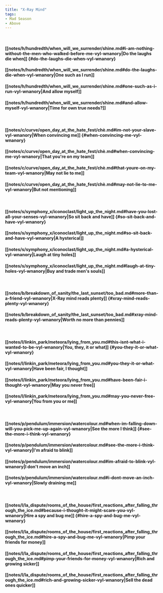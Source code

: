 ```yaml
---
title: "X-Ray Mind"
tags:
- Mad Season
- Above
---
```

&nbsp;
#### [[notes/h/hundredth/when_will_we_surrender/shine.md#i-am-nothing-without-the-men-who-walked-before-me-vyl-wnanory|Do the laughs die when]] {#do-the-laughs-die-when-vyl-wnanory}
#### [[notes/h/hundredth/when_will_we_surrender/shine.md#do-the-laughs-die-when-vyl-wnanory|One such as I run]]
#### [[notes/h/hundredth/when_will_we_surrender/shine.md#one-such-as-i-run-vyl-wnanory|And allow myself]]
#### [[notes/h/hundredth/when_will_we_surrender/shine.md#and-allow-myself-vyl-wnanory|Time for own true needs?]]
&nbsp;
#### [[notes/c/curve/open_day_at_the_hate_fest/chè.md#im-not-your-slave-vyl-wnanory|When convincing me]] {#when-convincing-me-vyl-wnanory}
#### [[notes/c/curve/open_day_at_the_hate_fest/chè.md#when-convincing-me-vyl-wnanory|That you're on my team]]
#### [[notes/c/curve/open_day_at_the_hate_fest/chè.md#that-youre-on-my-team-vyl-wnanory|May not lie to me]]
#### [[notes/c/curve/open_day_at_the_hate_fest/chè.md#may-not-lie-to-me-vyl-wnanory|But not mentioning]]
&nbsp;
#### [[notes/s/symphony_x/iconoclast/light_up_the_night.md#have-you-lost-all-your-senses-vyl-wnanory|So sit back and have]] {#so-sit-back-and-have-vyl-wnanory}
#### [[notes/s/symphony_x/iconoclast/light_up_the_night.md#so-sit-back-and-have-vyl-wnanory|A hysterical]]
#### [[notes/s/symphony_x/iconoclast/light_up_the_night.md#a-hysterical-vyl-wnanory|Laugh at tiny holes]]
#### [[notes/s/symphony_x/iconoclast/light_up_the_night.md#laugh-at-tiny-holes-vyl-wnanory|Buy and trade men's souls]]
&nbsp;
#### [[notes/b/breakdown_of_sanity/the_last_sunset/too_bad.md#more-than-a-friend-vyl-wnanory|X-Ray mind reads plenty]] {#xray-mind-reads-plenty-vyl-wnanory}
#### [[notes/b/breakdown_of_sanity/the_last_sunset/too_bad.md#xray-mind-reads-plenty-vyl-wnanory|Worth no more than pennies]]
&nbsp;
#### [[notes/l/linkin_park/meteora/lying_from_you.md#this-isnt-what-i-wanted-to-be-vyl-wnanory|You, they, it or what]] {#you-they-it-or-what-vyl-wnanory}
#### [[notes/l/linkin_park/meteora/lying_from_you.md#you-they-it-or-what-vyl-wnanory|Have been fair, I thought]]
#### [[notes/l/linkin_park/meteora/lying_from_you.md#have-been-fair-i-thought-vyl-wnanory|May you never free]]
#### [[notes/l/linkin_park/meteora/lying_from_you.md#may-you-never-free-vyl-wnanory|You from you or me]]
&nbsp;
#### [[notes/p/pendulum/immersion/watercolour.md#when-im-falling-down-will-you-pick-me-up-again-vyl-wnanory|See the more I think]] {#see-the-more-i-think-vyl-wnanory}
#### [[notes/p/pendulum/immersion/watercolour.md#see-the-more-i-think-vyl-wnanory|I'm afraid to blink]]
#### [[notes/p/pendulum/immersion/watercolour.md#im-afraid-to-blink-vyl-wnanory|I don't move an inch]]
#### [[notes/p/pendulum/immersion/watercolour.md#i-dont-move-an-inch-vyl-wnanory|Slowly draining me]]
&nbsp;
#### [[notes/l/la_dispute/rooms_of_the_house/first_reactions_after_falling_through_the_ice.md#because-i-thought-it-might-scare-you-vyl-wnanory|Hire a spy and bug me]] {#hire-a-spy-and-bug-me-vyl-wnanory}
#### [[notes/l/la_dispute/rooms_of_the_house/first_reactions_after_falling_through_the_ice.md#hire-a-spy-and-bug-me-vyl-wnanory|Pimp your friends for money]]
#### [[notes/l/la_dispute/rooms_of_the_house/first_reactions_after_falling_through_the_ice.md#pimp-your-friends-for-money-vyl-wnanory|Rich and growing sicker]]
#### [[notes/l/la_dispute/rooms_of_the_house/first_reactions_after_falling_through_the_ice.md#rich-and-growing-sicker-vyl-wnanory|Sell the dead ones quicker]]
